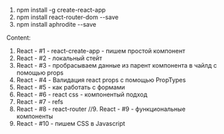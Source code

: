 1. npm install -g create-react-app
2. npm install react-router-dom --save
3. npm install aphrodite --save

Content:
1. React - #1 - react-create-app - пишем простой компонент
2. React - #2 - локальный стейт
3. React - #3 - пробрасываем данные из парент компонента в чайлд с помощью props
4. React - #4 - Валидация react props с помощью PropTypes
5. React - #5 - как работать с формами
6. React - #6 - react css - компонентый подход
7. React - #7 - refs
8. React - #8 - react-router
//9. React - #9 - функциональные компоненты
10. React - #10 - пишем CSS в Javascript